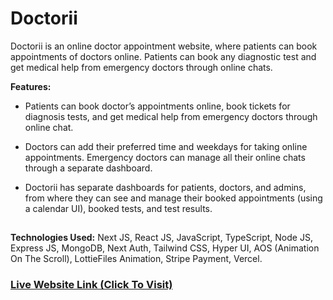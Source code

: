 # Doctorii

Doctorii is an online doctor appointment website, where patients can book appointments of doctors online. Patients can book any diagnostic test and get medical help from emergency doctors through online chats.

**Features:**

* Patients can book doctor’s appointments online, book tickets for diagnosis tests, and get medical help from emergency doctors through online chat.

* Doctors can add their preferred time and weekdays for taking online appointments. Emergency doctors can manage all their online chats through a separate dashboard.

* Doctorii has separate dashboards for patients, doctors, and admins, from where they can see and manage their booked appointments (using a calendar UI), booked tests, and test results.

##
**Technologies Used:** Next JS, React JS, JavaScript, TypeScript, Node JS, Express JS, MongoDB, Next Auth, Tailwind CSS, Hyper UI, AOS (Animation On The Scroll), LottieFiles Animation, Stripe Payment, Vercel.

### [Live Website Link (Click To Visit)](https://doctorii-app.vercel.app/)